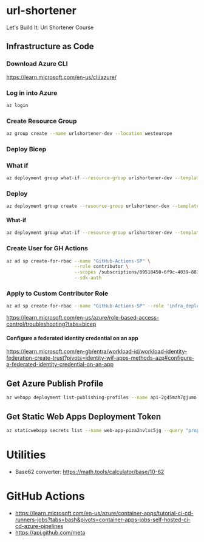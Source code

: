 # url-shortener
Let's Build It: Url Shortener Course


## Infrastructure as Code

### Download Azure CLI
https://learn.microsoft.com/en-us/cli/azure/

### Log in into Azure
```bash
az login
```

### Create Resource Group

```bash
az group create --name urlshortener-dev --location westeurope
```

### Deploy Bicep

### What if
```bash
az deployment group what-if --resource-group urlshortener-dev --template-file infrastructure/main.bicep
```

### Deploy
```bash
az deployment group create --resource-group urlshortener-dev --template-file infrastructure/main.bicep
```

#### What-if
```bash
az deployment group what-if --resource-group urlshortener-dev --template-file infrastructure/main.bicep
```

### Create User for GH Actions

```bash
az ad sp create-for-rbac --name "GitHub-Actions-SP" \
                         --role contributor \
                         --scopes /subscriptions/89518450-6f9c-4039-8834-c5bab3ad3e92 \
                         --sdk-auth
```

### Apply to Custom Contributor Role

```bash
az ad sp create-for-rbac --name "GitHub-Actions-SP" --role 'infra_deploy' --scopes /subscriptions/89518450-6f9c-4039-8834-c5bab3ad3e92 --sdk-auth
```

https://learn.microsoft.com/en-us/azure/role-based-access-control/troubleshooting?tabs=bicep

#### Configure a federated identity credential on an app

https://learn.microsoft.com/en-gb/entra/workload-id/workload-identity-federation-create-trust?pivots=identity-wif-apps-methods-azp#configure-a-federated-identity-credential-on-an-app

## Get Azure Publish Profile

```bash
az webapp deployment list-publishing-profiles --name api-2g45mzh7gjumo --resource-group urlshortener-dev --xml
```

## Get Static Web Apps Deployment Token

```bash
az staticwebapp secrets list --name web-app-piza2nvlxc5jg --query "properties.apiKey"
```


# Utilities

- Base62 converter: https://math.tools/calculator/base/10-62


# GitHub Actions

- https://learn.microsoft.com/en-us/azure/container-apps/tutorial-ci-cd-runners-jobs?tabs=bash&pivots=container-apps-jobs-self-hosted-ci-cd-azure-pipelines
- https://api.github.com/meta